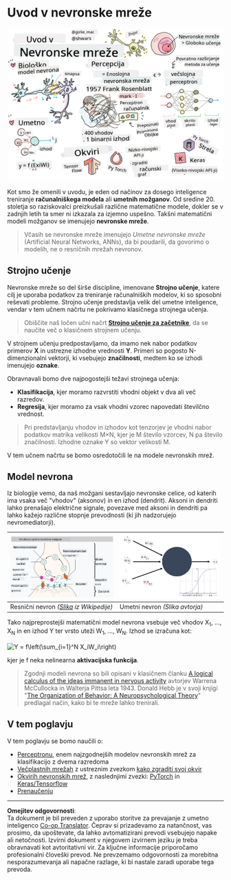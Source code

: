 <!--
CO_OP_TRANSLATOR_METADATA:
{
  "original_hash": "5abc5f7978919be90cd313f0c20e8228",
  "translation_date": "2025-09-07T14:37:21+00:00",
  "source_file": "lessons/3-NeuralNetworks/README.md",
  "language_code": "sl"
}
-->
# Uvod v nevronske mreže

![Povzetek vsebine o uvodu v nevronske mreže v skici](../../../../translated_images/ai-neuralnetworks.1c687ae40bc86e834f497844866a26d3e0886650a67a4bbe29442e2f157d3b18.sl.png)

Kot smo že omenili v uvodu, je eden od načinov za dosego inteligence treniranje **računalniškega modela** ali **umetnih možganov**. Od sredine 20. stoletja so raziskovalci preizkušali različne matematične modele, dokler se v zadnjih letih ta smer ni izkazala za izjemno uspešno. Takšni matematični modeli možganov se imenujejo **nevronske mreže**.

> Včasih se nevronske mreže imenujejo *Umetne nevronske mreže* (Artificial Neural Networks, ANNs), da bi poudarili, da govorimo o modelih, ne o resničnih mrežah nevronov.

## Strojno učenje

Nevronske mreže so del širše discipline, imenovane **Strojno učenje**, katere cilj je uporaba podatkov za treniranje računalniških modelov, ki so sposobni reševati probleme. Strojno učenje predstavlja velik del umetne inteligence, vendar v tem učnem načrtu ne pokrivamo klasičnega strojnega učenja.

> Obiščite naš ločen učni načrt **[Strojno učenje za začetnike](http://github.com/microsoft/ml-for-beginners)**, da se naučite več o klasičnem strojnem učenju.

V strojnem učenju predpostavljamo, da imamo nek nabor podatkov primerov **X** in ustrezne izhodne vrednosti **Y**. Primeri so pogosto N-dimenzionalni vektorji, ki vsebujejo **značilnosti**, medtem ko se izhodi imenujejo **oznake**.

Obravnavali bomo dve najpogostejši težavi strojnega učenja:

* **Klasifikacija**, kjer moramo razvrstiti vhodni objekt v dva ali več razredov.
* **Regresija**, kjer moramo za vsak vhodni vzorec napovedati številčno vrednost.

> Pri predstavljanju vhodov in izhodov kot tenzorjev je vhodni nabor podatkov matrika velikosti M×N, kjer je M število vzorcev, N pa število značilnosti. Izhodne oznake Y so vektor velikosti M.

V tem učnem načrtu se bomo osredotočili le na modele nevronskih mrež.

## Model nevrona

Iz biologije vemo, da naš možgani sestavljajo nevronske celice, od katerih ima vsaka več "vhodov" (aksonov) in en izhod (dendrit). Aksoni in dendriti lahko prenašajo električne signale, povezave med aksoni in dendriti pa lahko kažejo različne stopnje prevodnosti (ki jih nadzorujejo nevromediatorji).

![Model nevrona](../../../../translated_images/synapse-wikipedia.ed20a9e4726ea1c6a3ce8fec51c0b9bec6181946dca0fe4e829bc12fa3bacf01.sl.jpg) | ![Model nevrona](../../../../translated_images/artneuron.1a5daa88d20ebe6f5824ddb89fba0bdaaf49f67e8230c1afbec42909df1fc17e.sl.png)
----|----
Resnični nevron *([Slika](https://en.wikipedia.org/wiki/Synapse#/media/File:SynapseSchematic_lines.svg) iz Wikipedije)* | Umetni nevron *(Slika avtorja)*

Tako najpreprostejši matematični model nevrona vsebuje več vhodov X<sub>1</sub>, ..., X<sub>N</sub> in en izhod Y ter vrsto uteži W<sub>1</sub>, ..., W<sub>N</sub>. Izhod se izračuna kot:

<img src="images/netout.png" alt="Y = f\left(\sum_{i=1}^N X_iW_i\right)" width="131" height="53" align="center"/>

kjer je f neka nelinearna **aktivacijska funkcija**.

> Zgodnji modeli nevrona so bili opisani v klasičnem članku [A logical calculus of the ideas immanent in nervous activity](https://www.cs.cmu.edu/~./epxing/Class/10715/reading/McCulloch.and.Pitts.pdf) avtorjev Warrena McCullocka in Walterja Pittsa leta 1943. Donald Hebb je v svoji knjigi "[The Organization of Behavior: A Neuropsychological Theory](https://books.google.com/books?id=VNetYrB8EBoC)" predlagal način, kako bi te mreže lahko trenirali.

## V tem poglavju

V tem poglavju se bomo naučili o:
* [Perceptronu](03-Perceptron/README.md), enem najzgodnejših modelov nevronskih mrež za klasifikacijo z dvema razredoma
* [Večplastnih mrežah](04-OwnFramework/README.md) z ustreznim zvezkom [kako zgraditi svoj okvir](04-OwnFramework/OwnFramework.ipynb)
* [Okvirih nevronskih mrež](05-Frameworks/README.md), z naslednjimi zvezki: [PyTorch](05-Frameworks/IntroPyTorch.ipynb) in [Keras/Tensorflow](05-Frameworks/IntroKerasTF.ipynb)
* [Prenaučenju](../../../../lessons/3-NeuralNetworks/05-Frameworks)

---

**Omejitev odgovornosti**:  
Ta dokument je bil preveden z uporabo storitve za prevajanje z umetno inteligenco [Co-op Translator](https://github.com/Azure/co-op-translator). Čeprav si prizadevamo za natančnost, vas prosimo, da upoštevate, da lahko avtomatizirani prevodi vsebujejo napake ali netočnosti. Izvirni dokument v njegovem izvirnem jeziku je treba obravnavati kot avtoritativni vir. Za ključne informacije priporočamo profesionalni človeški prevod. Ne prevzemamo odgovornosti za morebitna nesporazumevanja ali napačne razlage, ki bi nastale zaradi uporabe tega prevoda.
